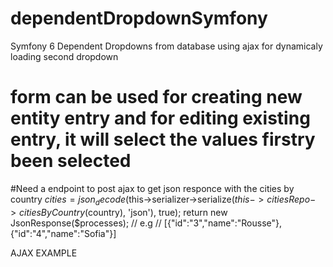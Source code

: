 # dependentDropdownSymfony
Symfony 6 Dependent Dropdowns from database using ajax for dynamicaly loading second dropdown
# form can be used for creating new entity entry and for editing existing entry, it will select the values firstry been selected

#Need a endpoint to post ajax to get json responce with the cities by country 
        $cities = json_decode($this->serializer->serialize($this->citiesRepo->citiesByCountry($country), 'json'), true);
        return new JsonResponse($processes);
         // e.g
        // [{"id":"3","name":"Rousse"},{"id":"4","name":"Sofia"}]

AJAX EXAMPLE
<script>
        $('#form_country').change(function() {
            let country = $(this);
            // get cities by country
            if(country){
                $.ajax({
                    url: "/ajax/citiesByCountry/"+country.val(),
                    type: "GET",
                    dataType: "JSON",
                    success: function (jsonResponceCities) {
                        let city_select = $("#form_city");
                        // Remove current options
                        city_select.html('');
                        // Empty value ...
                        city_select.append('<option value> Select a city of ' + country.find("option:selected").text() + ' ...</option>');
                        $.each(jsonResponceCities, function (key, city) {
                            city_select.append('<option value="' + city.id + '">' + city.name + '</option>');
                        });
                    },
                    error: function (err) {
                        alert("An error ocurred while loading data ...");
                    }
                });
            }
        });
    </script>
